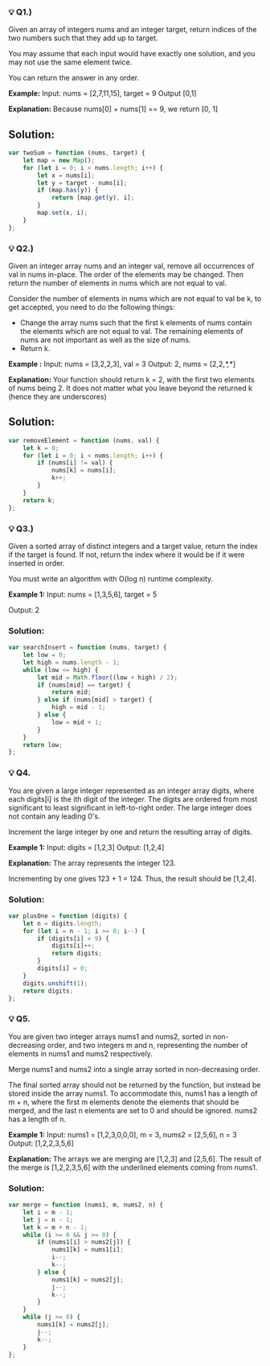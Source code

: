 ### 💡 **Q1.)**

Given an array of integers nums and an integer target, return indices of the two numbers such that they add up to target.

You may assume that each input would have exactly one solution, and you may not use the same element twice.

You can return the answer in any order.

**Example:**
Input: nums = [2,7,11,15], target = 9
Output [0,1]

**Explanation:** Because nums[0] + nums[1] == 9, we return [0, 1]

## **Solution:**

```javascript
var twoSum = function (nums, target) {
	let map = new Map();
	for (let i = 0; i < nums.length; i++) {
		let x = nums[i];
		let y = target - nums[i];
		if (map.has(y)) {
			return [map.get(y), i];
		}
		map.set(x, i);
	}
};
```

### 💡 **Q2.)**

Given an integer array nums and an integer val, remove all occurrences of val in nums in-place. The order of the elements may be changed. Then return the number of elements in nums which are not equal to val.

Consider the number of elements in nums which are not equal to val be k, to get accepted, you need to do the following things:

- Change the array nums such that the first k elements of nums contain the elements which are not equal to val. The remaining elements of nums are not important as well as the size of nums.
- Return k.

**Example :**
Input: nums = [3,2,2,3], val = 3
Output: 2, nums = [2,2,_*,_*]

**Explanation:** Your function should return k = 2, with the first two elements of nums being 2. It does not matter what you leave beyond the returned k (hence they are underscores)

## **Solution:**

```javascript
var removeElement = function (nums, val) {
	let k = 0;
	for (let i = 0; i < nums.length; i++) {
		if (nums[i] != val) {
			nums[k] = nums[i];
			k++;
		}
	}
	return k;
};
```

### 💡 **Q3.)**

Given a sorted array of distinct integers and a target value, return the index if the target is found. If not, return the index where it would be if it were inserted in order.

You must write an algorithm with O(log n) runtime complexity.

**Example 1:**
Input: nums = [1,3,5,6], target = 5

Output: 2

### Solution:

```javascript
var searchInsert = function (nums, target) {
	let low = 0;
	let high = nums.length - 1;
	while (low <= high) {
		let mid = Math.floor((low + high) / 2);
		if (nums[mid] == target) {
			return mid;
		} else if (nums[mid] > target) {
			high = mid - 1;
		} else {
			low = mid + 1;
		}
	}
	return low;
};
```

### 💡 **Q4.**

You are given a large integer represented as an integer array digits, where each digits[i] is the ith digit of the integer. The digits are ordered from most significant to least significant in left-to-right order. The large integer does not contain any leading 0's.

Increment the large integer by one and return the resulting array of digits.

**Example 1:**
Input: digits = [1,2,3]
Output: [1,2,4]

**Explanation:** The array represents the integer 123.

Incrementing by one gives 123 + 1 = 124.
Thus, the result should be [1,2,4].

### Solution:

```javascript
var plusOne = function (digits) {
	let n = digits.length;
	for (let i = n - 1; i >= 0; i--) {
		if (digits[i] < 9) {
			digits[i]++;
			return digits;
		}
		digits[i] = 0;
	}
	digits.unshift(1);
	return digits;
};
```

### 💡 **Q5.**

You are given two integer arrays nums1 and nums2, sorted in non-decreasing order, and two integers m and n, representing the number of elements in nums1 and nums2 respectively.

Merge nums1 and nums2 into a single array sorted in non-decreasing order.

The final sorted array should not be returned by the function, but instead be stored inside the array nums1. To accommodate this, nums1 has a length of m + n, where the first m elements denote the elements that should be merged, and the last n elements are set to 0 and should be ignored. nums2 has a length of n.

**Example 1:**
Input: nums1 = [1,2,3,0,0,0], m = 3, nums2 = [2,5,6], n = 3
Output: [1,2,2,3,5,6]

**Explanation:** The arrays we are merging are [1,2,3] and [2,5,6].
The result of the merge is [1,2,2,3,5,6] with the underlined elements coming from nums1.

### Solution:

```javascript
var merge = function (nums1, m, nums2, n) {
	let i = m - 1;
	let j = n - 1;
	let k = m + n - 1;
	while (i >= 0 && j >= 0) {
		if (nums1[i] > nums2[j]) {
			nums1[k] = nums1[i];
			i--;
			k--;
		} else {
			nums1[k] = nums2[j];
			j--;
			k--;
		}
	}
	while (j >= 0) {
		nums1[k] = nums2[j];
		j--;
		k--;
	}
};
```

